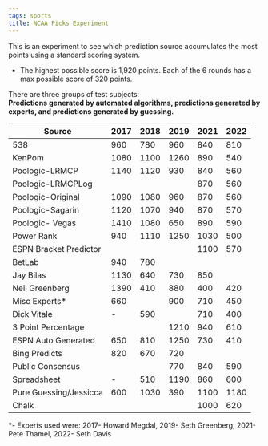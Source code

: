 ```yaml
---
tags: sports
title: NCAA Picks Experiment
---
```


This is an experiment to see which prediction source accumulates the most points using a standard scoring system.  
*   The highest possible score is 1,920 points. Each of the 6 rounds has a max possible score of 320 points.  

There are three groups of test subjects:  
**Predictions generated by automated algorithms, predictions generated by experts, and predictions generated by guessing.**  

| Source | 2017 | 2018 | 2019 | 2021 | 2022 |
|---|---|---|---|---|---|
| 538 | 960 | 780 | 960 | 840 | 810 |
| KenPom | 1080 | 1100 | 1260 | 890 | 540 |
| Poologic-LRMCP | 1140 | 1120 | 930 | 840 | 560 |
| Poologic-LRMCPLog |  |  |  | 870 | 560 |
| Poologic-Original | 1090 | 1080 | 960 | 870 | 560 |
| Poologic-Sagarin | 1120 | 1070 | 940 | 870 | 570 |
| Poologic- Vegas | 1410 | 1080 | 650 | 890 | 590 |
| Power Rank | 940 | 1110 | 1250 | 1030 | 500 |
| ESPN Bracket Predictor |  |  |  | 1100 | 570 |
| BetLab | 940 | 780 |  |  |  |
| Jay Bilas | 1130 | 640 | 730 | 850 |  |
| Neil Greenberg | 1390 | 410 | 880 | 400 | 420 |
| Misc Experts* | 660 |  | 900 | 710 | 450 |
| Dick Vitale | - | 590 |  | 710 | 400 |
| 3 Point Percentage |  |  | 1210 | 940 | 610 |
| ESPN Auto Generated | 650 | 810 | 1250 | 730 | 410 |
| Bing Predicts | 820 | 670 | 720 |  |  |
| Public Consensus |  |  | 770 | 840 | 590 |
| Spreadsheet | - | 510 | 1190 | 860 | 600 |
| Pure Guessing/Jessicca | 600 | 1030 | 390 | 1100 | 1180 |
| Chalk |  |  |  | 1000 | 620 |

*- Experts used were: 2017- Howard Megdal, 2019- Seth Greenberg, 2021- Pete Thamel, 2022- Seth Davis
